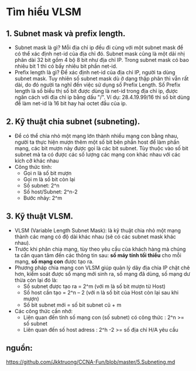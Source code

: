 # Tìm hiểu VLSM
## 1. Subnet mask và prefix length.
- Subnet mask là gì?
Mỗi địa chỉ ip đều đi cùng với một subnet mask để có thể xác định net-id của địa chỉ đó.
Subnet mask cũng là một dải nhị phân dài 32 bit gồm 4 bộ 8 bit như địa chỉ IP.
Trong subnet mask có bao nhiêu bit 1 thì có bấy nhiêu bit phần net-id.
- Prefix length là gì?
Để xác định net-id của địa chỉ IP, người ta dùng subnet mask. Tuy nhiên số subnet mask dù ở dạng thập phân thì vẫn rất dài, do đó người ta nghĩ đến việc sử dụng số Prefix Length.
Số Prefix length là số biểu thị số bit được dùng là net-id trong địa chỉ ip, được ngăn cách với địa chỉ ip bằng dấu "/".
Ví dụ: 28.4.19.99/16 thì số bit dùng để làm net-id là 16 bit hay hai octet đầu của ip.
## 2. Kỹ thuật chia subnet (subneting).

-   Để có thể chia nhỏ một mạng lớn thành nhiều mạng con bằng nhau, người ta thực hiện mượn thêm một số bit bên phần host để làm phần mạng, các bit mượn này được gọi là các bit subnet. Tùy thuộc vào số bit subnet mà ta có được các số lượng các mạng con khác nhau với các kích cỡ khác nhau
-   Công thức tính:
    -   Gọi n là số bit mượn
    -   Gọi m là số bit còn lại
    -   Số subnet: 2^n
    -   Số host/Subnet: 2^n-2
    -   Bước nhảy: 2^m



## 3. Kỹ thuật VLSM.
 -   VLSM (Variable Length Subnet Mask): là kỹ thuật chia nhỏ một mạng thành các mạng có độ dài khác nhau (sẽ có các subnet mask khác nhau).
-   Trước khi phân chia mạng, tùy theo yêu cầu của khách hàng mà chúng ta cần quan tâm đến các thông tin sau: **số máy tính tối thiểu** cho mỗi mạng, **số mạng con** được tạo ra.
-   Phương pháp chia mạng con VLSM giúp quản lý dãy địa chỉa IP chặt chẽ hơn, kiểm soát được số mạng mới sinh ra, số mạng đã dùng, số mạng dư thừa còn lại đó là:
    -   Số subnet được tạo ra = 2^m (với m là số bit mượn từ Host)
    -   Số host cần tạo = 2^n – 2 (với n là số bit của Host còn lại sau khi mượn)
    -   Số bit subnet mới = số bit subnet cũ + m
-   Các công thức cần nhớ:
    -   Liên quan đến tính số mạng con (số subnet) có công thức : 2^n >= số subnet
    -   Liên quan đến số host adress : 2^h -2 >= số địa chỉ H/A yêu cầu
  
 ## nguồn:
 
https://github.com/Jkktruong/CCNA-Fun/blob/master/5.Subneting.md
